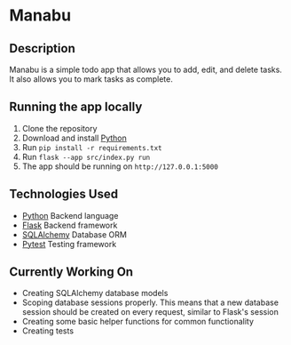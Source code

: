# Manabu

## Description

Manabu is a simple todo app that allows you to add, edit, and delete tasks. It also allows you to mark tasks as
complete.

## Running the app locally

1. Clone the repository
2. Download and install [Python](https://www.python.org/downloads/)
3. Run `pip install -r requirements.txt`
4. Run `flask --app src/index.py run`
5. The app should be running on `http://127.0.0.1:5000`

## Technologies Used

- [Python](https://www.python.org/) Backend language
- [Flask](https://flask.palletsprojects.com/en/3.0.x/) Backend framework
- [SQLAlchemy](https://www.sqlalchemy.org/) Database ORM
- [Pytest](https://www.pytest.org/) Testing framework

## Currently Working On

- Creating SQLAlchemy database models
- Scoping database sessions properly. This means that a new database session should be created on every request,
similar to Flask's session
- Creating some basic helper functions for common functionality
- Creating tests

